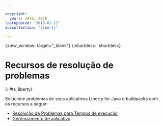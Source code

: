 ```yaml
---

copyright:
  years: 2016, 2018
lastupdated: "2018-02-22"
subcollection: "liberty"

---
```


{:new_window: target="_blank"}
{:shortdesc: .shortdesc}

# Recursos de resolução de problemas
{: #ts_liberty}

Solucione problemas de seus aplicativos Liberty for Java e buildpacks com os recursos a seguir:

* [Resolução de Problemas para Tempos de execução](/docs/runtimes-common/ts_runtimes.html#runtimes)
* [Gerenciamento de aplicativo](/docs/runtimes-common/app_mng.html)
